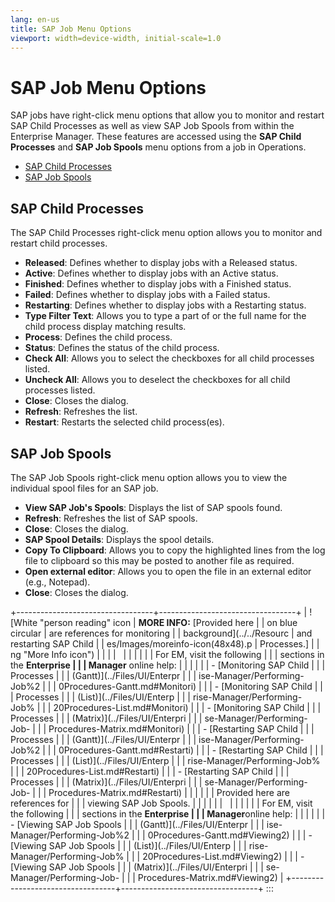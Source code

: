 ```yaml
---
lang: en-us
title: SAP Job Menu Options
viewport: width=device-width, initial-scale=1.0
---
```


# SAP Job Menu Options

SAP jobs have right-click menu options that allow you to monitor and
restart SAP Child Processes as well as view SAP Job Spools from within
the Enterprise Manager. These features are accessed using the **SAP
Child Processes** and **SAP Job Spools** menu options from a job in
Operations.

- [SAP Child Processes](#SAP)
- [SAP Job Spools](#SAP2)

## SAP Child Processes

The SAP Child Processes right-click menu option allows you to monitor
and restart child processes.

- **Released**: Defines whether to display jobs with a Released
    status.
- **Active**: Defines whether to display jobs with an Active status.
- **Finished**: Defines whether to display jobs with a Finished
    status.
- **Failed**: Defines whether to display jobs with a Failed status.
- **Restarting**: Defines whether to display jobs with a Restarting
    status.
- **Type Filter Text**: Allows you to type a part of or the full name
    for the child process display matching results.
- **Process**: Defines the child process.
- **Status**: Defines the status of the child process.
- **Check All**: Allows you to select the checkboxes for all child
    processes listed.
- **Uncheck All**: Allows you to deselect the checkboxes for all child
    processes listed.
- **Close**: Closes the dialog.
- **Refresh**: Refreshes the list.
- **Restart**: Restarts the selected child process(es).

## SAP Job Spools

The SAP Job Spools right-click menu option allows you to view the
individual spool files for an SAP job.

- **View SAP Job's Spools**: Displays the list of SAP spools found.
- **Refresh**: Refreshes the list of SAP spools.
- **Close**: Closes the dialog.
- **SAP Spool Details**: Displays the spool details.
- **Copy To Clipboard**: Allows you to copy the highlighted lines from
    the log file to clipboard so this may be posted to another file as
    required.
- **Open external editor**: Allows you to open the file in an external
    editor (e.g., Notepad).
- **Close**: Closes the dialog.

+----------------------------------+----------------------------------+
| ![White "person reading" icon  | **MORE INFO:** [Provided here    | | on blue circular                 | are references for monitoring    |
| background](../../Resourc        | and restarting SAP Child         |
| es/Images/moreinfo-icon(48x48).p | Processes.]          |
| ng "More Info icon") |                                  |
|                                  |                                  |
|                                  |                                  |
|                                  | For EM, visit the following      |
|                                  | sections in the **Enterprise     |
|                                  | Manager** online help:           |
|                                  |                                  |
|                                  | -   [Monitoring SAP Child        | |                                  |     Processes                    |
|                                  |     (Gantt)](../Files/UI/Enterpr       |
|                                  | ise-Manager/Performing-Job%2 |
|                                  | 0Procedures-Gantt.md#Monitori) |
|                                  | -   [Monitoring SAP Child        | |                                  |     Processes                    |
|                                  |     (List)](../Files/UI/Enterp         |
|                                  | rise-Manager/Performing-Job% |
|                                  | 20Procedures-List.md#Monitori) |
|                                  | -   [Monitoring SAP Child        | |                                  |     Processes                    |
|                                  |     (Matrix)](../Files/UI/Enterpri     |
|                                  | se-Manager/Performing-Job- |
|                                  | Procedures-Matrix.md#Monitori) |
|                                  | -   [Restarting SAP Child        | |                                  |     Processes                    |
|                                  |     (Gantt)](../Files/UI/Enterpr       |
|                                  | ise-Manager/Performing-Job%2 |
|                                  | 0Procedures-Gantt.md#Restarti) |
|                                  | -   [Restarting SAP Child        | |                                  |     Processes                    |
|                                  |     (List)](../Files/UI/Enterp         |
|                                  | rise-Manager/Performing-Job% |
|                                  | 20Procedures-List.md#Restarti) |
|                                  | -   [Restarting SAP Child        | |                                  |     Processes                    |
|                                  |     (Matrix)](../Files/UI/Enterpri     |
|                                  | se-Manager/Performing-Job- |
|                                  | Procedures-Matrix.md#Restarti) |
|                                  |                                  |
|                                  | Provided here are references for |
|                                  | viewing SAP Job Spools.          |
|                                  |                                  |
|                                  |                                  |
|                                  |                                  |
|                                  | For EM, visit the following      |
|                                  | sections in the **Enterprise     |
|                                  | Manager**online help:            |
|                                  |                                  |
|                                  | -   [Viewing SAP Job Spools      | |                                  |     (Gantt)](../Files/UI/Enterpr       |
|                                  | ise-Manager/Performing-Job%2 |
|                                  | 0Procedures-Gantt.md#Viewing2) |
|                                  | -   [Viewing SAP Job Spools      | |                                  |     (List)](../Files/UI/Enterp         |
|                                  | rise-Manager/Performing-Job% |
|                                  | 20Procedures-List.md#Viewing2) |
|                                  | -   [Viewing SAP Job Spools      | |                                  |     (Matrix)](../Files/UI/Enterpri     |
|                                  | se-Manager/Performing-Job- |
|                                  | Procedures-Matrix.md#Viewing2) |
+----------------------------------+----------------------------------+
:::
